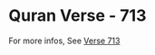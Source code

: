 # Quran Verse - 713 

For more infos, See [Verse 713](https://www.quranbookk.com/quran/search?q=713)